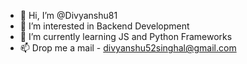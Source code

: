 - 👋 Hi, I’m @Divyanshu81
- 👀 I’m interested in Backend Development
- 🌱 I’m currently learning JS and Python Frameworks
- 📫 Drop me a mail - divyanshu52singhal@gmail.com
